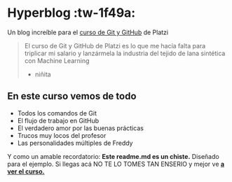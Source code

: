 # Hyperblog :tw-1f49a:
Un blog increíble para el [curso de Git y GitHub](https://platzi.com/clases/1557-git-github/19977-readmemd-es-una-excelente-practica/) de Platzi
>El curso de Git y GitHub de Platzi es lo que me hacía falta para triplicar mi salario y lanzármela la industria del tejido de lana sintética con Machine Learning
> - niñita

## En este curso vemos de todo
* Todos los comandos de Git
* El flujo de trabajo en GitHub
* El verdadero amor por las buenas prácticas
* Trucos muy locos del profesor
* Las personalidades múltiples de Freddy

Y como un amable recordatorio: **Este readme.md es un chiste.** Diseñado para el ejemplo. Si llegas acá NO TE LO TOMES TAN ENSERIO y mejor ve [**a ver el curso.**](https://platzi.com/clases/1557-git-github/19977-readmemd-es-una-excelente-practica/)